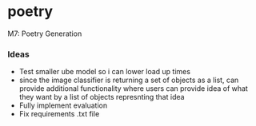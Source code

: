 # poetry

M7: Poetry Generation

### Ideas

- Test smaller ube model so i can lower load up times
- since the image classifier is returning a set of objects as a list, can provide additional functionality where users can provide idea of what they want by a list of objects represnting that idea
- Fully implement evaluation
- Fix requirements .txt file
